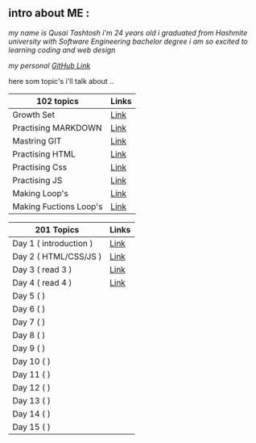 
## intro about ME :

*my name is Qusai Tashtosh i'm 24 years old
i graduated from Hashmite university with Software Engineering bachelor degree
i am so excited to learning  coding and web design*

*my personal [GitHub Link](https://github.com/QusaiTA)*

here som topic's i'll talk about ..

| 102 topics      | Links |
| ----------- | ----------- |
| Growth Set      | [Link](read2a.md)       |
| Practising MARKDOWN   | [Link](Summary.md)        |
| Mastring GIT   | [Link](readMonday.md)|
| Practising HTML| [Link](read3a.md)|
| Practising Css | [Link](read3b.md)|
| Practising JS  | [Link](read4.md) |
| Making Loop's  | [Link](read5.md) |
| Making Fuctions Loop's  | [Link](read6.md) |







| 201 Topics      | Links |
| ----------- | ----------- |
| Day 1 (  introduction )      | [Link](201/read1.md)    |
| Day 2 (   HTML/CSS/JS   )      |[Link](201/read2.md)     |
| Day 3 (    read 3  )      | [Link](201/read3.md)     |
| Day 4 ( read 4     )      |  [Link](201/read4.md)   |
| Day 5 (      )      |     |
| Day 6 (      )      |     |
| Day 7 (      )      |     |
| Day 8 (      )      |     |
| Day 9 (      )      |     |
| Day 10 (      )      |     |
| Day 11 (      )      |     |
| Day 12 (      )      |     |
| Day 13 (      )      |     |
| Day 14 (      )      |     |
| Day 15 (      )      |     |



